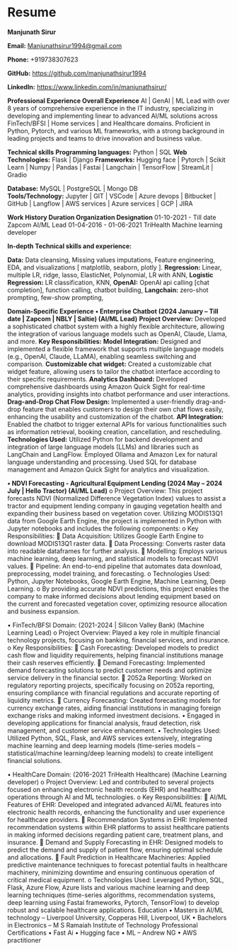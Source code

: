 # Resume

**Manjunath Sirur**

**Email:** Manjunathsirur1994@gmail.com

**Phone:** +919738307623

**GitHub:** https://github.com/manjunathsirur1994 

**LinkedIn:** https://www.linkedin.com/in/manjunathsirur/


**Professional Experience
Overall Experience**
AI | GenAI | ML Lead with over 8 years of comprehensive experience in the IT industry, specializing in developing and implementing linear to advanced AI/ML solutions across FinTech/BFSI | Home services | and Healthcare domains. Proficient in Python, Pytorch, and various ML frameworks, with a strong background in leading projects and teams to drive innovation and business value.

**Technical skills**
**Programming languages:**	Python | SQL
**Web Technologies:**	Flask | Django
**Frameworks:**	Hugging face | Pytorch | Scikit Learn | Numpy | Pandas | Fastai | Langchain | TensorFlow | StreamLit | Gradio 
		
**Database:**	MySQL | PostgreSQL | Mongo DB	
**Tools/Technology:**	Jupyter | GIT | VSCode | Azure devops | Bitbucket | GitHub | Langflow | AWS services | Azure services | GCP | JIRA	

**Work History
Duration	Organization	Designation**
01-10-2021 - Till date	Zapcom	AI/ML Lead
01-04-2016 - 01-06-2021	TriHealth	Machine learning developer

**In-depth Technical skills and experience:**

**Data:** Data cleansing, Missing values imputations, Feature engineering, EDA, and visualizations [ matplotlib, seaborn, plotly ].
**Regression:** Linear, multiple LR, ridge, lasso, ElasticNet, Polynomial, LR with ANN, 
**Logistic Regression:** LR classification, KNN, 
**OpenAI:** OpenAI api calling [chat completion], function calling, chatbot building,
**Langchain:** zero-shot prompting, few-show prompting, 

**Domain-Specific Experience**
**•	Enterprise Chatbot (2024 January – Till date | Zapcom | NBLY | Saltie) (AI/ML Lead)**
  **Project Overview:** Developed a sophisticated chatbot system with a highly flexible architecture, allowing the integration of various language models such as OpenAI, Claude, Llama, and more.
  **Key Responsibilities:** 
    **Model Integration:** Designed and implemented a flexible framework that supports multiple language models (e.g., OpenAI, Claude, LLaMA), enabling seamless switching and comparison.
    **Customizable chat widget:** Created a customizable chat widget feature, allowing users to tailor the chatbot interface according to their specific requirements.
    **Analytics Dashboard:** Developed comprehensive dashboards using Amazon Quick Sight for real-time analytics, providing insights into chatbot performance and user interactions.
    **Drag-and-Drop Chat Flow Design:** Implemented a user-friendly drag-and-drop feature that enables customers to design their own chat flows easily, enhancing the usability and customization of the chatbot.
    **API Integration:** Enabled the chatbot to trigger external APIs for various functionalities such as information retrieval, booking creation, cancellation, and rescheduling.
**Technologies Used:** 
    Utilized Python for backend development and integration of large language models (LLMs) and libraries such as LangChain and LangFlow.
    Employed Ollama and Amazon Lex for natural language understanding and processing.
    Used SQL for database management and Amazon Quick Sight for analytics and visualization.



**•	NDVI Forecasting - Agricultural Equipment Lending (2024 May – 2024 July | Hello Tractor) (AI/ML Lead)**
o	Project Overview: This project forecasts NDVI (Normalized Difference Vegetation Index) values to assist a tractor and equipment lending company in gauging vegetation health and expanding their business based on vegetation cover. Utilizing MODIS13Q1 data from Google Earth Engine, the project is implemented in Python with Jupyter notebooks and includes the following components:
o	Key Responsibilities: 
	Data Acquisition: Utilizes Google Earth Engine to download MODIS13Q1 raster data.
	Data Processing: Converts raster data into readable dataframes for further analysis.
	Modelling: Employs various machine learning, deep learning, and statistical models to forecast NDVI values.
	Pipeline: An end-to-end pipeline that automates data download, preprocessing, model training, and forecasting.
o	Technologies Used: Python, Jupyter Notebooks, Google Earth Engine, Machine Learning, Deep Learning.
o	By providing accurate NDVI predictions, this project enables the company to make informed decisions about lending equipment based on the current and forecasted vegetation cover, optimizing resource allocation and business expansion.

•	FinTech/BFSI Domain: (2021-2024 | Silicon Valley Bank) (Machine Learning Lead)
o	Project Overview: Played a key role in multiple financial technology projects, focusing on banking, financial services, and insurance.
o	Key Responsibilities: 
	Cash Forecasting: Developed models to predict cash flow and liquidity requirements, helping financial institutions manage their cash reserves efficiently.
	Demand Forecasting: Implemented demand forecasting solutions to predict customer needs and optimize service delivery in the financial sector.
	2052a Reporting: Worked on regulatory reporting projects, specifically focusing on 2052a reporting, ensuring compliance with financial regulations and accurate reporting of liquidity metrics.
	Currency Forecasting: Created forecasting models for currency exchange rates, aiding financial institutions in managing foreign exchange risks and making informed investment decisions.
•	Engaged in developing applications for financial analysis, fraud detection, risk management, and customer service enhancement.
•	Technologies Used: Utilized Python, SQL, Flask, and AWS services extensively, integrating machine learning and deep learning models (time-series models – statistical/machine learning/deep learning models) to create intelligent financial solutions.

•	HealthCare Domain: (2016-2021 TriHealth Healthcare) (Machine Learning developer)
o	Project Overview: Led and contributed to several projects focused on enhancing electronic health records (EHR) and healthcare operations through AI and ML technologies.
o	Key Responsibilities: 
	AI/ML Features of EHR: Developed and integrated advanced AI/ML features into electronic health records, enhancing the functionality and user experience for healthcare providers.
	Recommendation Systems in EHR: Implemented recommendation systems within EHR platforms to assist healthcare patients in making informed decisions regarding patient care, treatment plans, and insurance.
	Demand and Supply Forecasting in EHR: Designed models to predict the demand and supply of patient flow, ensuring optimal schedule and allocations. 
	Fault Prediction in Healthcare Machineries: Applied predictive maintenance techniques to forecast potential faults in healthcare machinery, minimizing downtime and ensuring continuous operation of critical medical equipment. 
o	Technologies Used: Leveraged Python, SQL, Flask, Azure Flow, Azure lists and various machine learning and deep learning techniques (time-series algorithms, recommendation systems, deep learning using Fastai frameworks, Pytorch, TensorFlow) to develop robust and scalable healthcare applications.
Education
•	Masters in AI/ML technology – Liverpool University, Copperas Hill, Liverpool, UK
•	Bachelors in Electronics – M S Ramaiah Institute of Technology 
Professional Certifications
•	Fast Ai
•	Hugging face
•	ML – Andrew NG
•	AWS practitioner 

